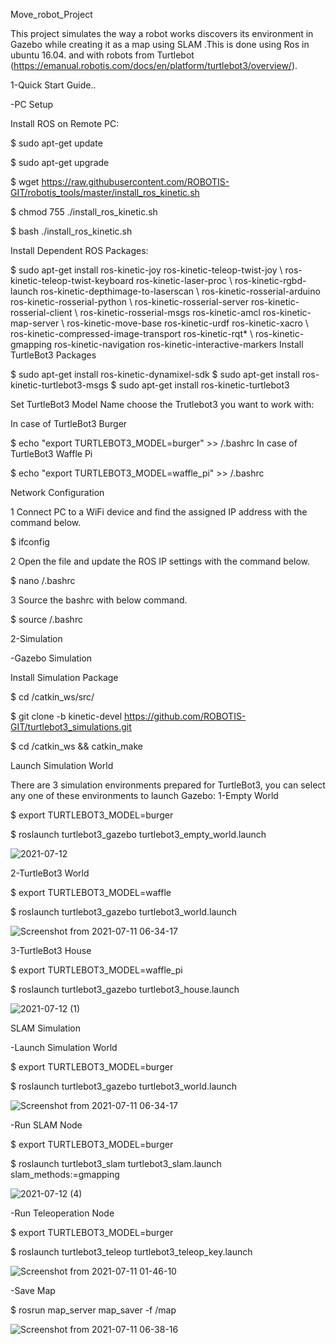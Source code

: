 Move_robot_Project

This project simulates the way a robot works discovers its environment in Gazebo while creating it as a map using SLAM .This is done using Ros in ubuntu 16.04. and with robots from Turtlebot (https://emanual.robotis.com/docs/en/platform/turtlebot3/overview/).

1-Quick Start Guide..

-PC Setup

Install ROS on Remote PC:

$ sudo apt-get update

$ sudo apt-get upgrade

$ wget https://raw.githubusercontent.com/ROBOTIS-GIT/robotis_tools/master/install_ros_kinetic.sh

$ chmod 755 ./install_ros_kinetic.sh

$ bash ./install_ros_kinetic.sh

Install Dependent ROS Packages:

$ sudo apt-get install ros-kinetic-joy ros-kinetic-teleop-twist-joy \ ros-kinetic-teleop-twist-keyboard ros-kinetic-laser-proc \ ros-kinetic-rgbd-launch ros-kinetic-depthimage-to-laserscan \ ros-kinetic-rosserial-arduino ros-kinetic-rosserial-python \ ros-kinetic-rosserial-server ros-kinetic-rosserial-client \ ros-kinetic-rosserial-msgs ros-kinetic-amcl ros-kinetic-map-server \ ros-kinetic-move-base ros-kinetic-urdf ros-kinetic-xacro \ ros-kinetic-compressed-image-transport ros-kinetic-rqt* \ ros-kinetic-gmapping ros-kinetic-navigation ros-kinetic-interactive-markers
Install TurtleBot3 Packages

$ sudo apt-get install ros-kinetic-dynamixel-sdk $ sudo apt-get install ros-kinetic-turtlebot3-msgs $ sudo apt-get install ros-kinetic-turtlebot3

Set TurtleBot3 Model Name choose the Trutlebot3 you want to work with:

In case of TurtleBot3 Burger

$ echo "export TURTLEBOT3_MODEL=burger" >> /.bashrc
In case of TurtleBot3 Waffle Pi

$ echo "export TURTLEBOT3_MODEL=waffle_pi" >> /.bashrc

Network Configuration

1 Connect PC to a WiFi device and find the assigned IP address with the command below.

$ ifconfig

2 Open the file and update the ROS IP settings with the command below.

$ nano /.bashrc

3 Source the bashrc with below command.

$ source /.bashrc

2-Simulation

-Gazebo Simulation

Install Simulation Package

$ cd /catkin_ws/src/

$ git clone -b kinetic-devel https://github.com/ROBOTIS-GIT/turtlebot3_simulations.git

$ cd /catkin_ws && catkin_make

Launch Simulation World

There are 3 simulation environments prepared for TurtleBot3, you can select any one of these environments to launch Gazebo: 1-Empty World

$ export TURTLEBOT3_MODEL=burger

$ roslaunch turtlebot3_gazebo turtlebot3_empty_world.launch

![2021-07-12](https://user-images.githubusercontent.com/86461558/125236244-4ef88080-e2ec-11eb-9405-965028bf86b0.png)

2-TurtleBot3 World

$ export TURTLEBOT3_MODEL=waffle

$ roslaunch turtlebot3_gazebo turtlebot3_world.launch

![Screenshot from 2021-07-11 06-34-17](https://user-images.githubusercontent.com/86461558/125236387-8a934a80-e2ec-11eb-84c3-7ea0906fa076.png)

3-TurtleBot3 House

$ export TURTLEBOT3_MODEL=waffle_pi

$ roslaunch turtlebot3_gazebo turtlebot3_house.launch

![2021-07-12 (1)](https://user-images.githubusercontent.com/86461558/125237779-ebbc1d80-e2ee-11eb-9748-846d032fdf43.png)


SLAM Simulation

-Launch Simulation World

$ export TURTLEBOT3_MODEL=burger

$ roslaunch turtlebot3_gazebo turtlebot3_world.launch

![Screenshot from 2021-07-11 06-34-17](https://user-images.githubusercontent.com/86461558/125236387-8a934a80-e2ec-11eb-84c3-7ea0906fa076.png)

-Run SLAM Node

$ export TURTLEBOT3_MODEL=burger

$ roslaunch turtlebot3_slam turtlebot3_slam.launch slam_methods:=gmapping

![2021-07-12 (4)](https://user-images.githubusercontent.com/86461558/125238577-16f33c80-e2f0-11eb-8950-f314706da75f.png)


-Run Teleoperation Node

$ export TURTLEBOT3_MODEL=burger

$ roslaunch turtlebot3_teleop turtlebot3_teleop_key.launch


![Screenshot from 2021-07-11 01-46-10](https://user-images.githubusercontent.com/86461558/125237425-5882e800-e2ee-11eb-8beb-0c4d889022c8.png)


-Save Map

$ rosrun map_server map_saver -f /map

![Screenshot from 2021-07-11 06-38-16](https://user-images.githubusercontent.com/86461558/125237341-35583880-e2ee-11eb-81ce-2814efc53710.png)
